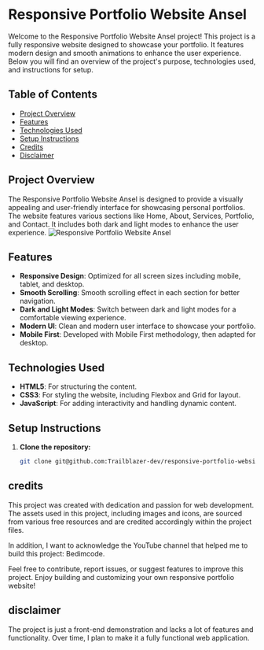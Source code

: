 # Responsive Portfolio Website Ansel

Welcome to the Responsive Portfolio Website Ansel project! This project is a fully responsive website designed to showcase your portfolio. It features modern design and smooth animations to enhance the user experience. Below you will find an overview of the project's purpose, technologies used, and instructions for setup.

## Table of Contents

- [Project Overview](#project-overview)
- [Features](#features)
- [Technologies Used](#technologies-used)
- [Setup Instructions](#setup-instructions)
- [Credits](#credits)
- [Disclaimer](#disclaimer)

## Project Overview

The Responsive Portfolio Website Ansel is designed to provide a visually appealing and user-friendly interface for showcasing personal portfolios. The website features various sections like Home, About, Services, Portfolio, and Contact. It includes both dark and light modes to enhance the user experience.
![Responsive Portfolio Website Ansel](./preview.png)

## Features

- **Responsive Design**: Optimized for all screen sizes including mobile, tablet, and desktop.
- **Smooth Scrolling**: Smooth scrolling effect in each section for better navigation.
- **Dark and Light Modes**: Switch between dark and light modes for a comfortable viewing experience.
- **Modern UI**: Clean and modern user interface to showcase your portfolio.
- **Mobile First**: Developed with Mobile First methodology, then adapted for desktop.

## Technologies Used

- **HTML5**: For structuring the content.
- **CSS3**: For styling the website, including Flexbox and Grid for layout.
- **JavaScript**: For adding interactivity and handling dynamic content.

## Setup Instructions

1. **Clone the repository:**

   ```bash
   git clone git@github.com:Trailblazer-dev/responsive-portfolio-website-Ansel.git

## credits

This project was created with dedication and passion for web development. The assets used in this project, including images and icons, are sourced from various free resources and are credited accordingly within the project files.

In addition, I want to acknowledge the YouTube channel that helped me to build this project: Bedimcode.

Feel free to contribute, report issues, or suggest features to improve this project. Enjoy building and customizing your own responsive portfolio website!

## disclaimer

The project is just a front-end demonstration and lacks a lot of features and functionality. Over time, I plan to make it a fully functional web application.
